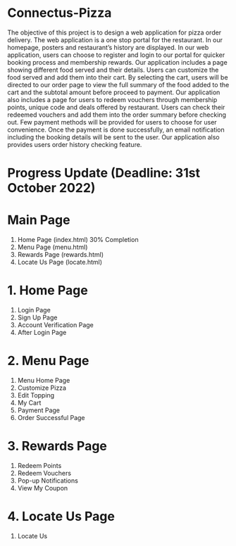 # Connectus-Pizza 

The objective of this project is to design a web application for pizza order delivery. The web application is a one stop portal for the restaurant. In our homepage, posters and restaurant’s history are displayed. In our web application, users can choose to register and login to our portal for quicker booking process and membership rewards. Our application includes a page showing different food served and their details. Users can customize the food served and add them into their cart. By selecting the cart, users will be directed to our order page to view the full summary of the food added to the cart and the subtotal amount before proceed to payment. Our application also includes a page for users to redeem vouchers through membership points, unique code and deals offered by restaurant. Users can check their redeemed vouchers and add them into the order summary before checking out. Few payment methods will be provided for users to choose for user convenience. Once the payment is done successfully, an email notification including the booking details will be sent to the user. Our application also provides users order history checking feature.

# Progress Update (Deadline: 31st October 2022)

# Main Page 
1. Home Page (index.html) 30% Completion 
2. Menu Page (menu.html)
3. Rewards Page (rewards.html)
4. Locate Us Page (locate.html)

# 1. Home Page 
1. Login Page 
2. Sign Up Page 
3. Account Verification Page 
4. After Login Page 

# 2. Menu Page 
1. Menu Home Page 
2. Customize Pizza 
3. Edit Topping
4. My Cart
5. Payment Page 
6. Order Successful Page 

# 3. Rewards Page 
1. Redeem Points 
2. Redeem Vouchers 
3. Pop-up Notifications
4. View My Coupon 

# 4. Locate Us Page
1. Locate Us 

